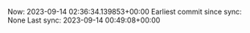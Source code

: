 Now: 2023-09-14 02:36:34.139853+00:00 Earliest commit since sync: None Last sync: 2023-09-14 00:49:08+00:00
